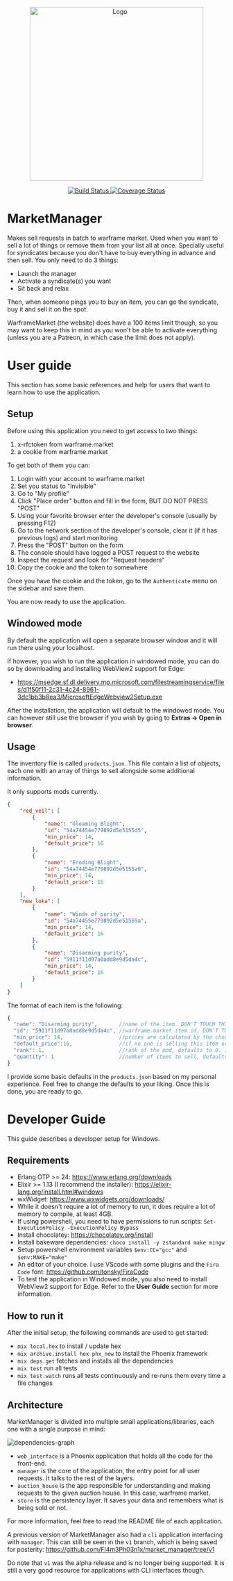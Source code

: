 <p align="center">
    <a href="https://fl4m3ph03n1x.github.io/market_manager/">
        <img src="images/logo.png" alt="Logo" width="400"/>
    </a>
</p>

<p align="center">
    <a href="https://github.com/Fl4m3Ph03n1x/market_manager/workflows/build/badge.svg?branch=master">
        <img src="https://github.com/Fl4m3Ph03n1x/market_manager/workflows/build/badge.svg?branch=master" alt="Build Status"/>
    </a>
    <a href="https://coveralls.io/github/Fl4m3Ph03n1x/market_manager?branch=master">
        <img src="https://coveralls.io/repos/github/Fl4m3Ph03n1x/market_manager/badge.svg?branch=master" alt="Coverage Status"/>
    </a>
</p>

# MarketManager

Makes sell requests in batch to warframe market.
Used when you want to sell a lot of things or remove them from your list all at
once. Specially useful for syndicates because you don't have to buy everything
in advance and then sell. You only need to do 3 things:

- Launch the manager
- Activate a syndicate(s) you want
- Sit back and relax

Then, when someone pings you to buy an item, you can go the syndicate, buy it and sell it on the spot.

WarframeMarket (the website) does have a 100 items limit though, so you may want to keep this in mind as you won't be able to activate everything (unless you are a Patreon, in which case the limit does not apply).

# User guide

This section has some basic references and help for users that want to learn how to use the application.

## Setup

Before using this application you need to get access to two things:

1. x-rfctoken from warframe.market
2. a cookie from warframe.market

To get both of them you can:

1. Login with your account to warframe.market
2. Set you status to "Invisible"
3. Go to "My profile"
4. Click "Place order" button and fill in the form, BUT DO NOT PRESS "POST"
5. Using your favorite browser enter the developer's console (usually by pressing F12)
6. Go to the network section of the developer's console, clear it (if it has previous logs) and start monitoring
7. Press the "POST" button on the form
8. The console should have logged a POST request to the website
9. Inspect the request and look for "Request headers"
10. Copy the cookie and the token to somewhere

Once you have the cookie and the token, go to the `Authenticate` menu on the sidebar and save them.

You are now ready to use the application.

## Windowed mode

By default the application will open a separate browser window and it will run there using your localhost.

If however, you wish to run the application in windowed mode, you can do so by downloading and installing WebView2 support for Edge:

- <https://msedge.sf.dl.delivery.mp.microsoft.com/filestreamingservice/files/d1f50f11-2c31-4c24-8961-3dc1bb3b8ea3/MicrosoftEdgeWebview2Setup.exe>

After the installation, the application will default to the windowed mode. You can however still use the browser if you wish by going to **Extras -> Open in browser**.

## Usage

The inventory file is called `products.json`. This file contain a list of objects, each one with an array of things to sell alongside some additional information.

It only supports mods currently.

```json
{
    "red_veil": [
        {
            "name": "Gleaming Blight",
            "id": "54a74454e779892d5e5155d5",
            "min_price": 14,
            "default_price": 16
        },
        {
            "name": "Eroding Blight",
            "id": "54a74454e779892d5e5155a0",
            "min_price": 14,
            "default_price": 16
        }
    ],
    "new_loka": [
        {
            "name": "Winds of purity",
            "id": "54a74455e779892d5e51569a",
            "min_price": 14,
            "default_price": 16
        },
        {
            "name": "Disarming purity",
            "id": "5911f11d97a0add8e9d5da4c",
            "min_price": 14,
            "default_price": 16
        }
    ]
}
```

The format of each item is the following:

```javascript
{
  "name": "Disarming purity",       //name of the item. DON'T TOUCH THIS.
  "id": "5911f11d97a0add8e9d5da4c", //warframe.market item id. DON'T TOUCH THIS.
  "min_price": 14,                  //prices are calculated by the chosen strategy. This will override the strategy's price if the calculated price is inferior. A safety net, this is the minimum price you will sell this item for. 
  "default_price":16,               //if no one is selling this item or if the strategy was unable to calculate a price for the item, this is the value you will sell it for.
  "rank": 1,                        //rank of the mod, defaults to 0. If the mod has no rank use "n/a" instead
  "quantity": 1                     //number of items to sell, defaults to 1
}
```

I provide some basic defaults in the `products.json` based on my personal experience. Feel free to change the defaults to your liking. Once this is done, you are ready to go.

# Developer Guide

This guide describes a developer setup for Windows.

## Requirements

- Erlang OTP >= 24: <https://www.erlang.org/downloads>
- Elixir >= 1.13 (I recommend the installer): <https://elixir-lang.org/install.html#windows>
- wxWidget: <https://www.wxwidgets.org/downloads/>
- While it doesn't require a lot of memory to run, it does require a lot of memory to compile, at least 4GB.
- If using powershell, you need to have permissions to run scripts: `Set-ExecutionPolicy -ExecutionPolicy Bypass`
- Install chocolatey: <https://chocolatey.org/install>
- Install bakeware dependencies: `choco install -y zstandard make mingw`
- Setup powershell environment variables `$env:CC="gcc"` and `$env:MAKE="make"`
- An editor of your choice. I use VScode with some plugins and the `Fira Code` font: <https://github.com/tonsky/FiraCode>
- To test the application in Windowed mode, you also need to install WebView2 support for Edge. Refer to the **User Guide** section for more information.

## How to run it

After the initial setup, the following commands are used to get started:

- `mix local.hex` to install / update hex
- `mix archive.install hex phx_new` to install the Phoenix framework
- `mix deps.get` fetches and installs all the dependencies
- `mix test` run all tests
- `mix test.watch` runs all tests continuously and re-runs them every time a file changes

## Architecture

MarketManager is divided into multiple small applications/libraries, each one with a single purpose in mind:

![dependencies-graph](./deps_graph.svg)

- `web_interface` is a Phoenix application that holds all the code for the front-end.
- `manager` is the core of the application, the entry point for all user requests. It talks to the rest of the layers.
- `auction_house` is the app responsible for understanding and making requests to the given auction house. In this case, warframe market.
- `store` is the persistency layer. It saves your data and remembers what is being sold or not.

For more information, feel free to read the README file of each application.

A previous version of MarketManager also had a `cli` application interfacing with `manager`. This can still be seen in the `v1` branch, which is being saved for posterity: <https://github.com/Fl4m3Ph03n1x/market_manager/tree/v1>

Do note that `v1` was the alpha release and is no longer being supported. It is still a very good resource for applications with CLI interfaces though.
